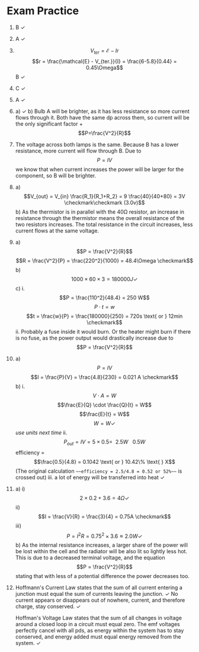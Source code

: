 # Exam Practice

1.  B ✓
2.  A ✓
3.  $$V_{ter} = \mathcal{E} - Ir$$
    $$r = \frac{\mathcal{E} - V_{ter.}}{I} = \frac{6-5.8}{0.44} = 0.45\Omega$$ B ✓
4.  C ✓
5.  A ✓
6.  
    a) ✓
    b) Bulb A will be brighter, as it has less resistance so more current flows through it. Both have the same dp across them, so current will be the only significant factor + $$P=\frac{V^2}{R}$$
7.  The voltage across both lamps is the same. Because B has a lower resistance, more current will flow through B. Due to $$P=IV$$ we know that when current increases the power will be larger for the component, so B will be brighter.
8.  
    a) $$V_{out} = V_{in} \frac{R_1}{R_1+R_2} = 9 \frac{40}{40+80} = 3V \checkmark\checkmark (3.0v)$$
    b) As the thermistor is in parallel with the 40Ω resistor, an increase in resistance through the thermistor means the overall resistance of the two resistors increases. The total resistance in the circuit increases, less current flows at the same voltage.
9.  
    a) $$P = \frac{V^2}{R}$$
    $$R = \frac{V^2}{P} = \frac{220^2}{1000} = 48.4\Omega \checkmark$$
    b) $$1000 \times 60 \times 3 = 180 000 J \checkmark$$
    c) 
        i. $$P = \frac{110^2}{48.4} = 250 W$$
        $$P \cdot t = w$$
        $$t = \frac{w}{P} = \frac{180000}{250} = 720s \text{ or } 12min \checkmark$$
        ii. Probably a fuse inside it would burn. Or the heater might burn if there is no fuse, as the power output would drastically increase due to $$P = \frac{V^2}{R}$$
10. 
    a) $$P=IV$$
    $$I = \frac{P}{V} = \frac{4.8}{230} = 0.021 A \checkmark$$
    b) 
        i. $$V \cdot A = W$$
        $$\frac{E}{Q} \cdot \frac{Q}{t} = W$$
        $$\frac{E}{t} = W$$
        $$W=W \checkmark$$
        *use units next time*
        ii. $$P_{out} = IV = 5 \times 0.5 = ~~2.5W~~ \text{ } 0.5W$$
        efficiency = $$\frac{0.5}{4.8} = 0.1042 \text{ or } 10.42\% \text{ } X$$
        (The original calculation `~~efficiency = 2.5/4.8 = 0.52 or 52%~~` is crossed out)
        iii. a lot of energy will be transferred into heat ✓
11. 
    a) 
        i) $$2 \times 0.2 + 3.6 = 4\Omega \checkmark$$
        ii) $$I = \frac{V}{R} = \frac{3}{4} = 0.75A \checkmark$$
        iii) $$P = I^2R = 0.75^2 \times 3.6 \approx 2.0W \checkmark$$
    b) As the internal resistance increases, a larger share of the power will be lost within the cell and the radiator will be also lit so lightly less hot. This is due to a decreased terminal voltage, and the equation $$P = \frac{V^2}{R}$$ stating that with less of a potential difference the power decreases too.
12. Hoffmann's Current Law states that the sum of all current entering a junction must equal the sum of currents leaving the junction. ✓ No current appears or disappears out of nowhere, current, and therefore charge, stay conserved. ✓

    Hoffman's Voltage Law states that the sum of all changes in voltage around a closed loop in a circuit must equal zero. The emf voltages perfectly cancel with all pds, as energy within the system has to stay conserved, and energy added must equal energy removed from the system. ✓